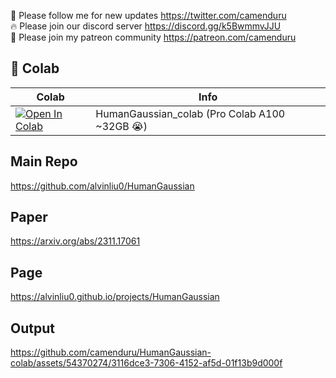 🐣 Please follow me for new updates https://twitter.com/camenduru <br />
🔥 Please join our discord server https://discord.gg/k5BwmmvJJU <br />
🥳 Please join my patreon community https://patreon.com/camenduru <br />

## 🦒 Colab

| Colab | Info
| --- | --- |
[![Open In Colab](https://colab.research.google.com/assets/colab-badge.svg)](https://colab.research.google.com/github/camenduru/HumanGaussian-colab/blob/main/HumanGaussian_colab.ipynb) | HumanGaussian_colab (Pro Colab A100 ~32GB 😭)

## Main Repo
https://github.com/alvinliu0/HumanGaussian

## Paper
https://arxiv.org/abs/2311.17061

## Page
https://alvinliu0.github.io/projects/HumanGaussian

## Output

https://github.com/camenduru/HumanGaussian-colab/assets/54370274/3116dce3-7306-4152-af5d-01f13b9d000f
